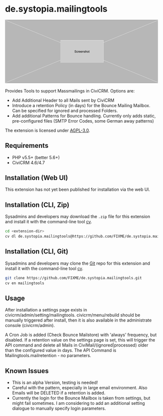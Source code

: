 # de.systopia.mailingtools

![Screenshot](/images/screenshot.png)

Provides Tools to support Massmailings in CiviCRM. Options are:

* Add Additional Header to all Mails sent by CiviCRM
* Introduce a retention Policy (in days) for the Bounce Mailing Mailbox. Can be specified for ignored and processed Folders.
* Add additional Patterns for Bounce handling. Currently only adds static, pre-configured files (SMTP Error Codes, some German away patterns)

The extension is licensed under [AGPL-3.0](LICENSE.txt).

## Requirements

* PHP v5.5+ (better 5.6+)
* CiviCRM 4.6/4.7

## Installation (Web UI)

This extension has not yet been published for installation via the web UI.

## Installation (CLI, Zip)

Sysadmins and developers may download the `.zip` file for this extension and
install it with the command-line tool [cv](https://github.com/civicrm/cv).

```bash
cd <extension-dir>
cv dl de.systopia.mailingtools@https://github.com/FIXME/de.systopia.mailingtools/archive/master.zip
```

## Installation (CLI, Git)

Sysadmins and developers may clone the [Git](https://en.wikipedia.org/wiki/Git) repo for this extension and
install it with the command-line tool [cv](https://github.com/civicrm/cv).

```bash
git clone https://github.com/FIXME/de.systopia.mailingtools.git
cv en mailingtools
```

## Usage

After installation a settings page exists in civicrm/admin/setting/mailingtools. civicrm/menu/rebuild should be manually triggered after install, then it 
is also available in the administrate console (civicrm/admin).

A Cron Job is added (Check Bounce Mailstore) with 'always' frequency, but disabled. If a retention value 
on the settings page is set, this will trigger the API command and delete all Mails in CiviMail/(ignored|processed) older than 
the configured value in days. 
The API Command is Mailingtools.mailretention - no parameters.

## Known Issues

* This is an alpha Version, testing is needed!
* Careful with the pattern, especially in large email environment. Also Emails will be DELETED if 
a retention is added. 
* Currently the login for the Bounce Mailbox is taken from settings, but might fail sometimes. I am considering 
to add an additional setting dialogue to manually specify login parameters.
